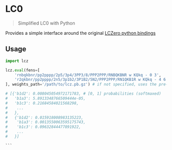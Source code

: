 # LC0

> Simplified LC0 with Python

Provides a simple interface around the original [LCZero python bindings](https://github.com/LeelaChessZero/lc0)

## Usage

````python
import lcz

lcz.eval(fens=[
    'rnbqkbnr/pp2pppp/2p5/3p4/3PP3/8/PPP2PPP/RNBQKBNR w KQkq - 0 3',
    'r2qkbnr/pp2pppp/2n5/3p1b2/3P1B2/5N2/PPP2PPP/RN1QKB1R w KQkq - 4 6'
], weights_path='/path/to/lcz.pb.gz') # if not specified, uses the pre-packaged 'maia-1900.pb.gz'

# [{'b1d2': 0.008045054972171783, # [0, 1] probabilities (softmaxed)
#   'b1a3': 5.8913348766509444e-05,
#   'b1c3': 0.21684584021568298,
#    ...
#   },
#   {'b1d2': 0.015918008983135223,
#    'b1a3': 0.0013550063595175743,
#    'b1c3': 0.09632844477891922,
#    ...
#   }]

```